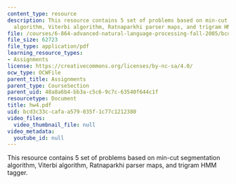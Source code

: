 ```yaml
---
content_type: resource
description: This resource contains 5 set of problems based on min-cut segmentation
  algorithm, Viterbi algorithm, Ratnaparkhi parser maps, and trigram HMM tagger.
file: /courses/6-864-advanced-natural-language-processing-fall-2005/bcd3c33ccafaa579035f1c77c1212380_hw4.pdf
file_size: 62723
file_type: application/pdf
learning_resource_types:
- Assignments
license: https://creativecommons.org/licenses/by-nc-sa/4.0/
ocw_type: OCWFile
parent_title: Assignments
parent_type: CourseSection
parent_uid: 48a8a6b4-bb3a-c5c6-9c7c-63540f644c1f
resourcetype: Document
title: hw4.pdf
uid: bcd3c33c-cafa-a579-035f-1c77c1212380
video_files:
  video_thumbnail_file: null
video_metadata:
  youtube_id: null
---
```

This resource contains 5 set of problems based on min-cut segmentation algorithm, Viterbi algorithm, Ratnaparkhi parser maps, and trigram HMM tagger.